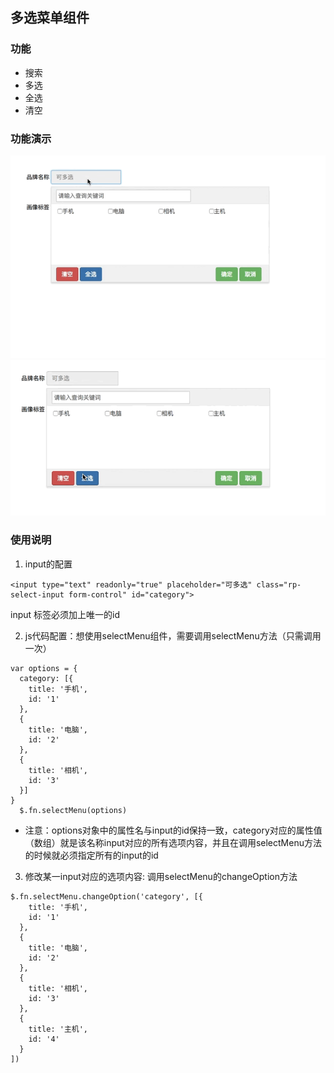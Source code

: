 ## 多选菜单组件

### 功能

- 搜索
- 多选
- 全选
- 清空

### 功能演示

![基本样式](./img/base01.gif)
![基本功能](./img/base02.gif)

### 使用说明


1. input的配置

```
<input type="text" readonly="true" placeholder="可多选" class="rp-select-input form-control" id="category">
```

input 标签必须加上唯一的id

2. js代码配置：想使用selectMenu组件，需要调用selectMenu方法（只需调用一次）

```
var options = {
  category: [{
    title: '手机',
    id: '1'
  },
  {
    title: '电脑',
    id: '2'
  },
  {
    title: '相机',
    id: '3'
  }]
}
  $.fn.selectMenu(options)
```

* 注意：options对象中的属性名与input的id保持一致，category对应的属性值（数组）就是该名称input对应的所有选项内容，并且在调用selectMenu方法的时候就必须指定所有的input的id

3. 修改某一input对应的选项内容: 调用selectMenu的changeOption方法

```
$.fn.selectMenu.changeOption('category', [{
    title: '手机',
    id: '1'
  },
  {
    title: '电脑',
    id: '2'
  },
  {
    title: '相机',
    id: '3'
  },
  {
    title: '主机',
    id: '4'
  }
])
```